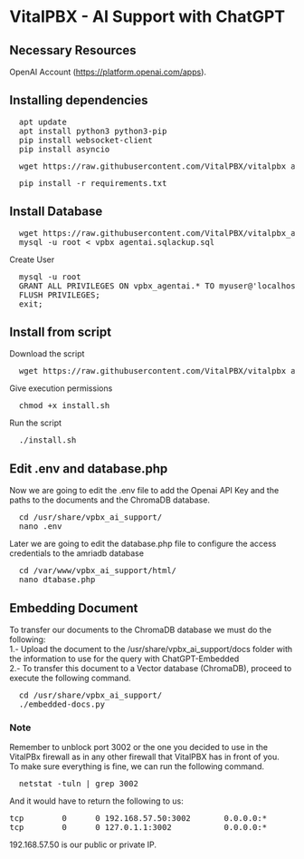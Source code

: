 # VitalPBX - AI Support with ChatGPT

## Necessary Resources
OpenAI Account (https://platform.openai.com/apps).

## Installing dependencies
<pre>
  apt update
  apt install python3 python3-pip
  pip install websocket-client
  pip install asyncio
</pre>

<pre>
  wget https://raw.githubusercontent.com/VitalPBX/vitalpbx_ai_support/main/requirements.txt
</pre>

<pre>
  pip install -r requirements.txt
</pre>

## Install Database
<pre>
  wget https://raw.githubusercontent.com/VitalPBX/vitalpbx_agent_ai_chatgpt/main/vpbx_agentai.sql
  mysql -u root < vpbx_agentai.sqlackup.sql
</pre>

Create User
<pre>
  mysql -u root
  GRANT ALL PRIVILEGES ON vpbx_agentai.* TO myuser@'localhost' IDENTIFIED BY 'mypassword';
  FLUSH PRIVILEGES;
  exit;
</pre>

## Install from script
Download the script
<pre>
  wget https://raw.githubusercontent.com/VitalPBX/vitalpbx_agent_ai_chatgpt/main/install.sh
</pre>

Give execution permissions
<pre>
  chmod +x install.sh
</pre>

Run the script
<pre>
  ./install.sh
</pre>

## Edit .env and database.php
Now we are going to edit the .env file to add the Openai API Key and the paths to the documents and the ChromaDB database.
<pre>
  cd /usr/share/vpbx_ai_support/
  nano .env
</pre>

Later we are going to edit the database.php file to configure the access credentials to the amriadb database
<pre>
  cd /var/www/vpbx_ai_support/html/
  nano dtabase.php
</pre>

## Embedding Document
To transfer our documents to the ChromaDB database we must do the following:<br>
1.- Upload the document to the /usr/share/vpbx_ai_support/docs folder with the information to use for the query with ChatGPT-Embedded<br>
2.- To transfer this document to a Vector database (ChromaDB), proceed to execute the following command.
<pre>
  cd /usr/share/vpbx_ai_support/
  ./embedded-docs.py
</pre>

### Note
Remember to unblock port 3002 or the one you decided to use in the VitalPBx firewall as in any other firewall that VitalPBX has in front of you.<br>
To make sure everything is fine, we can run the following command.
<pre>
  netstat -tuln | grep 3002
</pre>
And it would have to return the following to us:
<pre>
tcp        0      0 192.168.57.50:3002       0.0.0.0:*               LISTEN     
tcp        0      0 127.0.1.1:3002           0.0.0.0:*               LISTEN  
</pre>
192.168.57.50 is our public or private IP.
